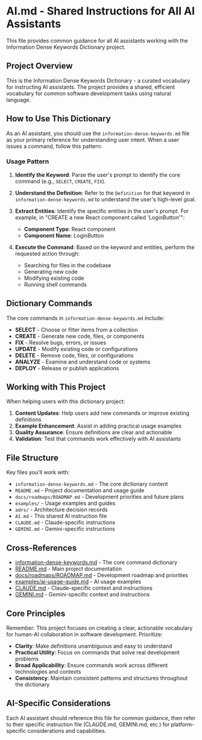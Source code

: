 # AI.md - Shared Instructions for All AI Assistants

This file provides common guidance for all AI assistants working with the Information Dense Keywords Dictionary project.

## Project Overview

This is the Information Dense Keywords Dictionary - a curated vocabulary for instructing AI assistants. The project provides a shared, efficient vocabulary for common software development tasks using natural language.

## How to Use This Dictionary

As an AI assistant, you should use the `information-dense-keywords.md` file as your primary reference for understanding user intent. When a user issues a command, follow this pattern:

### Usage Pattern

1. **Identify the Keyword**: Parse the user's prompt to identify the core command (e.g., `SELECT`, `CREATE`, `FIX`).

2. **Understand the Definition**: Refer to the `Definition` for that keyword in `information-dense-keywords.md` to understand the user's high-level goal.

3. **Extract Entities**: Identify the specific entities in the user's prompt. For example, in "CREATE a new React component called 'LoginButton'":
   * **Component Type**: React component
   * **Component Name**: LoginButton

4. **Execute the Command**: Based on the keyword and entities, perform the requested action through:
   * Searching for files in the codebase
   * Generating new code
   * Modifying existing code
   * Running shell commands

## Dictionary Commands

The core commands in `information-dense-keywords.md` include:

* **SELECT** - Choose or filter items from a collection
* **CREATE** - Generate new code, files, or components
* **FIX** - Resolve bugs, errors, or issues
* **UPDATE** - Modify existing code or configurations
* **DELETE** - Remove code, files, or configurations
* **ANALYZE** - Examine and understand code or systems
* **DEPLOY** - Release or publish applications

## Working with This Project

When helping users with this dictionary project:

1. **Content Updates**: Help users add new commands or improve existing definitions
2. **Example Enhancement**: Assist in adding practical usage examples
3. **Quality Assurance**: Ensure definitions are clear and actionable
4. **Validation**: Test that commands work effectively with AI assistants

## File Structure

Key files you'll work with:

* `information-dense-keywords.md` - The core dictionary content
* `README.md` - Project documentation and usage guide
* `docs/roadmaps/ROADMAP.md` - Development priorities and future plans
* `examples/` - Usage examples and guides
* `adrs/` - Architecture decision records
* `AI.md` - This shared AI instruction file
* `CLAUDE.md` - Claude-specific instructions
* `GEMINI.md` - Gemini-specific instructions

## Cross-References

* [information-dense-keywords.md](information-dense-keywords.md) - The core command dictionary
* [README.md](README.md) - Main project documentation
* [docs/roadmaps/ROADMAP.md](docs/roadmaps/ROADMAP.md) - Development roadmap and priorities
* [examples/ai-usage-guide.md](examples/ai-usage-guide.md) - AI usage examples
* [CLAUDE.md](CLAUDE.md) - Claude-specific context and instructions
* [GEMINI.md](GEMINI.md) - Gemini-specific context and instructions

## Core Principles

Remember: This project focuses on creating a clear, actionable vocabulary for human-AI collaboration in software development. Prioritize:

* **Clarity**: Make definitions unambiguous and easy to understand
* **Practical Utility**: Focus on commands that solve real development problems
* **Broad Applicability**: Ensure commands work across different technologies and contexts
* **Consistency**: Maintain consistent patterns and structures throughout the dictionary

## AI-Specific Considerations

Each AI assistant should reference this file for common guidance, then refer to their specific instruction file (CLAUDE.md, GEMINI.md, etc.) for platform-specific considerations and capabilities.
